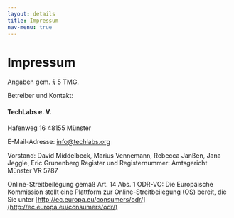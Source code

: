 ```yaml
---
layout: details
title: Impressum
nav-menu: true
---
```

# Impressum
Angaben gem. § 5 TMG.

Betreiber und Kontakt:

#### TechLabs e. V.

Hafenweg 16
48155 Münster

E-Mail-Adresse: info@techlabs.org

Vorstand: David Middelbeck, Marius Vennemann, Rebecca Janßen, Jana Jeggle, Eric Grunenberg
Register und Registernummer: Amtsgericht Münster VR 5787

Online-Streitbeilegung gemäß Art. 14 Abs. 1 ODR-VO:
Die Europäische Kommission stellt eine Plattform zur Online-Streitbeilegung
(OS) bereit, die Sie unter [http://ec.europa.eu/consumers/odr/](http://ec.europa.eu/consumers/odr/)